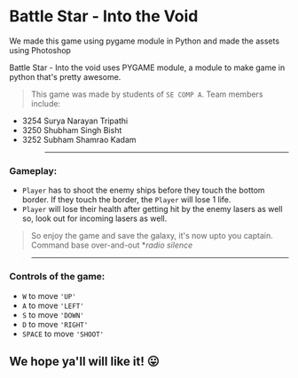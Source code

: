 # Battle Star - Into the Void

We made this game using pygame module in Python and made the assets using Photoshop

Battle Star - Into the void uses PYGAME module, a module to make game in python that's pretty awesome.

> This game was made by students of `SE COMP A`. Team members include:

- 3254 Surya Narayan Tripathi
- 3250 Shubham Singh Bisht
- 3252 Subham Shamrao Kadam
  > ***

### Gameplay:

- `Player` has to shoot the enemy ships before they touch the bottom border. If they touch the border, the `Player` will lose 1 life.
- `Player` will lose their health after getting hit by the enemy lasers as well so, look out for incoming lasers as well.

> So enjoy the game and save the galaxy, it's now upto you captain. Command base over-and-out \*_radio silence_

> ---

### Controls of the game:

- `W` to move `'UP'`
- `A` to move `'LEFT'`
- `S` to move `'DOWN'`
- `D` to move `'RIGHT'`
- `SPACE` to move `'SHOOT'`

## We hope ya'll will like it! 😛
